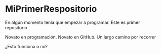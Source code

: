 # MiPrimerRespositorio
En algún momento tenía que empezar a programar. Este es primer repositorio

Novato en programación. Novato en GitHub. Un largo camino por recorrer

¿Esto funciona o no?
